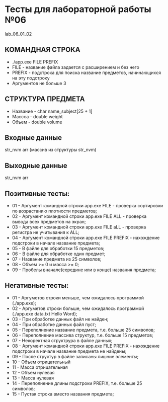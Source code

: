 # Тесты для лабораторной работы №06
lab_06_01_02

## КОМАНДНАЯ СТРОКА
- ./app.exe FILE PREFIX
- FILE - название файла задается с расширением и без него
- PREFIX - подстрока для поиска название предметов, начинающихся на эту подстроку
- Аргументов не больше 3 

## СТРУКТУРА ПРЕДМЕТА
- Название - char name_subject[25 + 1]
- Массса - double weight
- Объем - double volume

## Входные данные
str_nvm arr (массив из структуры str_nvm)

## Выходные данные
str_nvm arr

## Позитивные тесты:
- 01 - Аргумент командной строки app.exe FILE - проверка сортировки по возрастанию плотности предметов;
- 02 - Аргумент командной строки app.exe FILE ALL - проверка вывода всех предметов на экран;
- 03 - Аргумент командной строки app.exe FILE aLL - проверка регистра не учитывания к ALL;
- 04 - Аргумент командной строки app.exe FILE PREFIX - нахождение подстроки в начале название предмета;
- 05 - В файле для обработки 15 предметов;
- 06 - В файле для обработке один предмет;
- 07 - Название предмета из 25 символов;
- 08 - Объем >= 0 и масса >= 0;
- 09 - Пробелы вначале(середине или в конце) названия предмета;

## Негативные тесты:
- 01 - Аргуметов строки меньше, чем ожидалось программой (./app.exe);
- 02 - Аргуметов строки больше, чем ожидалось программой (./app.exe data.txt Hello Word);
- 03 - При обработке данных файл не найден;
- 04 - При обработке данных файл пуст;
- 05 - Переполнение название предмета, т.е. больше 25 символов;
- 06 - Переполнение массива структур, т.е. больше 15 предметов;
- 07 - Некоректная структрура в файле данных;
- 08 - Аргумент командной строки app.exe FILE PREFIX - нахождение подстроки в начале название предмета не найдены;
- 09 - После структур в файле записаны лишние элементы;
- 10 - Объем отрицательный
- 11 - Масса отрицательная
- 12 - Объем нулевая
- 13 - Масса нулевая
- 14 - Переполнение длины подстроки PREFIX, т.e. больше 25 символов;
- 15 - Пустая строка вместо названия предмета;
